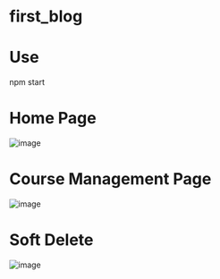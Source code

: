 # first_blog

# Use
npm start


# Home Page
![image](https://github.com/Hoai-Baoo/first_blog/assets/93426264/5d0104b8-1f4a-4e89-92c7-4133fffd3eae)

# Course Management Page
![image](https://github.com/Hoai-Baoo/first_blog/assets/93426264/5616eb40-5894-4a37-a414-f6befb80a6d9)

# Soft Delete
![image](https://github.com/Hoai-Baoo/first_blog/assets/93426264/e26f3b95-b804-42bb-93de-082c2c64b89c)
